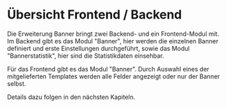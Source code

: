 # Übersicht Frontend / Backend

Die Erweiterung Banner bringt zwei Backend- und ein Frontend-Modul mit.
Im Backend gibt es das Modul "Banner", hier werden die einzelnen Banner definiert
und erste Einstellungen durchgeführt, sowie das Modul "Bannerstatistik",  hier
sind die Statistikdaten einsehbar.

Für das Frontend gibt es das Modul "Banner". Durch Auswahl eines der
mitgelieferten Templates werden alle Felder angezeigt oder nur der Banner selbst.

Details dazu folgen in den nächsten Kapiteln.

